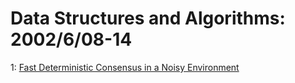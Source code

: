 # Data Structures and Algorithms: 2002/6/08-14  
1: [Fast Deterministic Consensus in a Noisy Environment](https://doi.org/10.48550/arXiv.cs/0206012)  